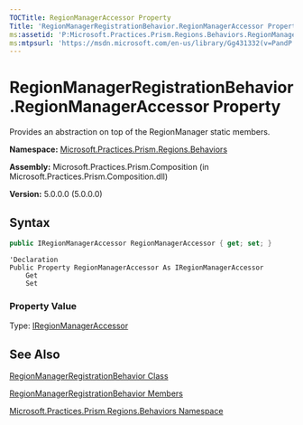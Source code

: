 ```yaml
---
TOCTitle: RegionManagerAccessor Property
Title: 'RegionManagerRegistrationBehavior.RegionManagerAccessor Property (Microsoft.Practices.Prism.Regions.Behaviors)'
ms:assetid: 'P:Microsoft.Practices.Prism.Regions.Behaviors.RegionManagerRegistrationBehavior.RegionManagerAccessor'
ms:mtpsurl: 'https://msdn.microsoft.com/en-us/library/Gg431332(v=PandP.50)'
---
```


# RegionManagerRegistrationBehavior.RegionManagerAccessor Property

Provides an abstraction on top of the RegionManager static members.

**Namespace:** [Microsoft.Practices.Prism.Regions.Behaviors](https://msdn.microsoft.com/en-us/library/microsoft.practices.prism.regions.behaviors(v=pandp.50))

**Assembly:** Microsoft.Practices.Prism.Composition (in Microsoft.Practices.Prism.Composition.dll)

**Version:** 5.0.0.0 (5.0.0.0)

## Syntax

```C#
public IRegionManagerAccessor RegionManagerAccessor { get; set; }
```

```VB
'Declaration
Public Property RegionManagerAccessor As IRegionManagerAccessor
	Get
	Set
```

### Property Value

Type: [IRegionManagerAccessor](https://msdn.microsoft.com/en-us/library/microsoft.practices.prism.regions.iregionmanageraccessor(v=pandp.50))

## See Also

[RegionManagerRegistrationBehavior Class](https://msdn.microsoft.com/en-us/library/microsoft.practices.prism.regions.behaviors.regionmanagerregistrationbehavior(v=pandp.50))

[RegionManagerRegistrationBehavior Members](https://msdn.microsoft.com/en-us/library/microsoft.practices.prism.regions.behaviors.regionmanagerregistrationbehavior_members(v=pandp.50))

[Microsoft.Practices.Prism.Regions.Behaviors Namespace](https://msdn.microsoft.com/en-us/library/microsoft.practices.prism.regions.behaviors(v=pandp.50))